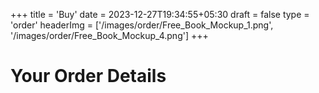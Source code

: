 +++
title = 'Buy'
date = 2023-12-27T19:34:55+05:30
draft = false
type = 'order'
headerImg = ['/images/order/Free_Book_Mockup_1.png', '/images/order/Free_Book_Mockup_4.png']
+++

# Your Order Details
